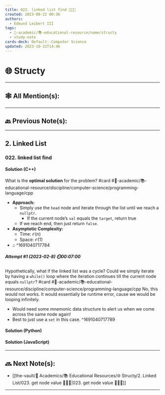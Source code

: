```yaml
---
title: 022. linked list find 👨🏽‍💻
created: 2023-08-22 00:36
authors:
  - Edmund Leibert III
tags:
  - 🔴-academic/📚-educational-resource/name/structy
  - study-note
cards-deck: Default::Computer Science
updated: 2023-10-31T14:46
---
```


# 🌐 Structy

---

## 🕸️ All Mention(s): 

---

## 🔙 Previous Note(s):

---

## 2. Linked List

### **022. linked list find**

#### Solution (C++)

What is the **optimal solution** for the problem? 
#card #🔴-academic/📚-educational-resource/discipline/computer-science/programming-language/cpp
- **Approach:**
	- Simply use the `head` node and iterate through the list until we reach a `nullptr`.
		- If the current node’s `val` equals the `target`, return true
	- If we reach end, then just return `false`.
- **Asymptotic Complexity:**
	- Time: $\mathcal{O}(n)$
	- Space: $\mathcal{O}(1)$
- ⌂
^1691040717784

##### **Attempt #1 (2023-02-8) ⏲️00:07:00**

Hypothetically, what if the linked list was a cycle? Could we simply iterate by having a `while()` loop where the iteration continues till the current node equals `nullptr`? 
#card  #🔴-academic/📚-educational-resource/discipline/computer-science/programming-language/cpp
No, this would not works. It would essentially be runtime error, cause we would be looping infinitely.
- Would need some mnemonic data structure to alert us when we come across the same node again!
- Best to just use a `set` in this case. 
^1691040717789

#### Solution (Python)

#### Solution (JavaScript)

---

## 🔜 Next Note(s):
- [[the-vault/🔴 Academics/📚 Educational Resources/🌐 Structy/2. Linked List/023. get node value 👨🏽‍💻|023. get node value 👨🏽‍💻]]

---



